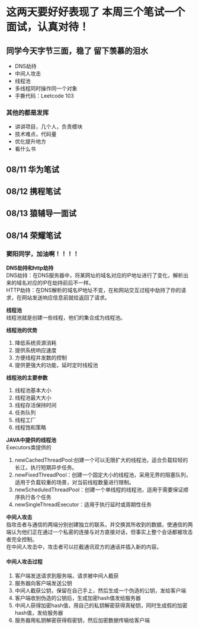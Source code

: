 #  这两天要好好表现了  本周三个笔试一个面试，认真对待！  

## 同学今天字节三面，稳了 留下羡慕的泪水  
- DNS劫持  
- 中间人攻击  
- 线程池  
- 多线程同时操作同一个对象  
- 手撕代码：Leetcode 103  

### 其他的都是发挥  
- 讲讲项目，几个人，负责模块  
- 技术难点，代码量  
- 优化提升地方  
- 看什么书  

## 08/11 华为笔试  
## 08/12 携程笔试  
## 08/13 猿辅导一面试  
## 08/14 荣耀笔试  

### 窦阳同学，加油啊！！！！  

**DNS劫持和http劫持**  
  DNS劫持：在DNS服务器中，将某网址的域名对应的IP地址进行了变化，解析出来的域名对应的IP在劫持前后不一样。  
  HTTP劫持：在DNS解析的域名IP地址不变，在和网站交互过程中劫持了你的请求，在网站发送响应信息前就给返回了请求。  

**线程池**  
  线程池就是创建一些线程，他们的集合成为线程池。  

**线程池的优势**  
1. 降低系统资源消耗  
2. 提供系统响应速度  
3. 方便线程并发数的控制  
4. 提供更强大的功能，延时定时线程池  

**线程池的主要参数**  
1. 线程池基本大小  
2. 线程池最大大小  
3. 线程存活保持时间  
4. 任务队列  
5. 线程工厂  
6. 线程饱和策略  


**JAVA中提供的线程池**  
Executors类提供的  
1. newCachedThreadPool:创建一个可以无限扩大的线程池，适合负载较轻的长江，执行短期异步任务。    
2. newFixedThreadPool：创建一个固定大小的线程池，采用无界的阻塞队列，适用于负载较重的场景，对当前线程数量进行限制。    
3. newScheduledThreadPool：创建一个单线程的线程池，适用于需要保证顺序执行各个任务    
4. newSingleThreadExecutor：适用于执行延时或周期性任务    


**中间人攻击**  
指攻击者与通信的两端分别创建独立的联系，并交换其所收到的数据，使通信的两端认为他们正在通过一个私密的连接与对方直接对话，但事实上整个会话都被攻击者完全控制。  
在中间人攻击中，攻击者可以拦截通讯双方的通话并插入新的内容。  
#### 中间人攻击过程  
1. 客户端发送请求到服务端，请求被中间人截获  
2. 服务器向客户端发送公钥  
3. 中间人截获公钥，保留在自己手上，然后生成一个伪造的公钥，发给客户端  
4. 客户端收到伪造的公钥后，生成加密hash值发给服务器   
5. 中间人获得加密hash值，用自己的私钥解密获得真秘钥，同时生成假的加密hash值，发给服务器  
6. 服务器用私钥解密获得假密钥，然后加密数据传输给客户端  


























